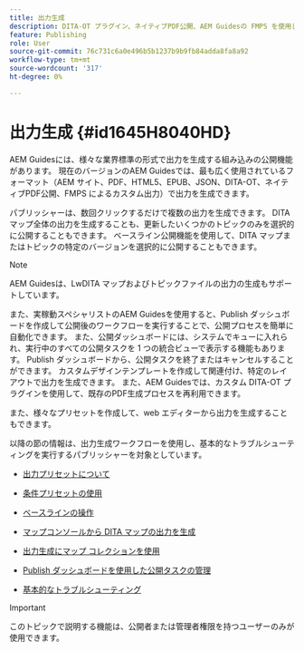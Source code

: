 ```yaml
---
title: 出力生成
description: DITA-OT プラグイン、ネイティブPDF公開、AEM Guidesの FMPS を使用して、AEM サイト、PDF、HTML 5、EPUB、カスタム、および JSON で出力を生成します。
feature: Publishing
role: User
source-git-commit: 76c731c6a0e496b5b1237b9b9fb84adda8fa8a92
workflow-type: tm+mt
source-wordcount: '317'
ht-degree: 0%

---
```


# 出力生成 {#id1645H8040HD}

AEM Guidesには、様々な業界標準の形式で出力を生成する組み込みの公開機能があります。 現在のバージョンのAEM Guidesでは、最も広く使用されているフォーマット（AEM サイト、PDF、HTML5、EPUB、JSON、DITA-OT、ネイティブPDF公開、FMPS によるカスタム出力）で出力を生成できます。

パブリッシャーは、数回クリックするだけで複数の出力を生成できます。 DITA マップ全体の出力を生成することも、更新したいくつかのトピックのみを選択的に公開することもできます。 ベースライン公開機能を使用して、DITA マップまたはトピックの特定のバージョンを選択的に公開することもできます。

>[!NOTE]
>
> AEM Guidesは、LwDITA マップおよびトピックファイルの出力の生成もサポートしています。

また、実稼動スペシャリストのAEM Guidesを使用すると、Publish ダッシュボードを作成して公開後のワークフローを実行することで、公開プロセスを簡単に自動化できます。 また、公開ダッシュボードには、システムでキューに入れられ、実行中のすべての公開タスクを 1 つの統合ビューで表示する機能もあります。 Publish ダッシュボードから、公開タスクを終了またはキャンセルすることができます。 カスタムデザインテンプレートを作成して関連付け、特定のレイアウトで出力を生成できます。 また、AEM Guidesでは、カスタム DITA-OT プラグインを使用して、既存のPDF生成プロセスを再利用できます。

また、様々なプリセットを作成して、web エディターから出力を生成することもできます。

以降の節の情報は、出力生成ワークフローを使用し、基本的なトラブルシューティングを実行するパブリッシャーを対象としています。

- [出力プリセットについて](generate-output-understand-presets.md#)

- [条件プリセットの使用](generate-output-use-condition-presets.md#)

- [ベースラインの操作](generate-output-use-baseline-for-publishing.md#)

- [マップコンソールから DITA マップの出力を生成](generate-output-for-a-dita-map.md#)

- [出力生成にマップ コレクションを使用](generate-output-use-map-collection-output-generation.md#)

- [Publish ダッシュボードを使用した公開タスクの管理](generate-output-publish-dashboard.md#)

- [基本的なトラブルシューティング](generate-output-basic-troubleshooting.md#)


>[!IMPORTANT]
>
> このトピックで説明する機能は、公開者または管理者権限を持つユーザーのみが使用できます。
